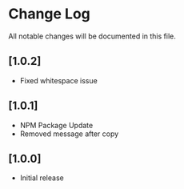 # Change Log
All notable changes will be documented in this file.

## [1.0.2]
- Fixed whitespace issue

## [1.0.1]
- NPM Package Update
- Removed message after copy

## [1.0.0]
- Initial release